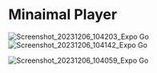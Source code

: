 # Minaimal Player

![Screenshot_20231206_104203_Expo Go](https://github.com/Moonamee/Minaimal-Player/assets/116831065/4772ee6d-b512-43ad-8ddc-6a13f412d04e)![Screenshot_20231206_104142_Expo Go](https://github.com/Moonamee/Minaimal-Player/assets/116831065/576828ed-b39c-42e5-8b70-4e9fca710d04)

![Screenshot_20231206_104059_Expo Go](https://github.com/Moonamee/Minaimal-Player/assets/116831065/39e36551-4399-465b-862b-49b60e08b36d)


